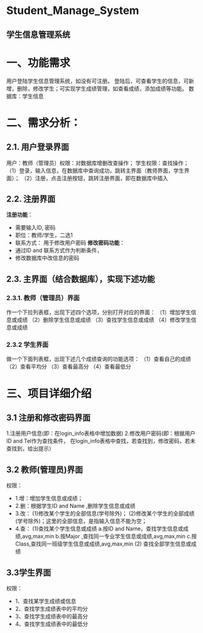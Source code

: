 # Student_Manage_System
## 学生信息管理系统
# 一、功能需求
用户登陆学生信息管理系统，如没有可注册。
登陆后，可查看学生的信息，可新增，删除，修改学生；可实现学生成绩管理，如查看成绩，添加成绩等功能。
数据库：学生信息
# 二、需求分析：
## 2.1. 用户登录界面
用户：教师（管理员）权限：对数据库增删改查操作；
   学生权限：查找操作；
（1）登录，输入信息，在数据库中查询成功，跳转主界面（教师界面，学生界面）；
（2）注册，点击注册按钮，跳转注册界面，即在数据库中插入
## 2.2. 注册界面
**注册功能**：
*  需要输入ID, 密码
*  职位：教师/学生，二选1
*  联系方式： 用于修改用户密码
**修改密码功能**：
* 通过ID and 联系方式作为判断条件，
* 修改数据库中改信息的密码
## 2.3. 主界面（结合数据库），实现下述功能
### 2.3.1. 教师（管理员）界面
   作一个下拉列表框，出现下述四个选项，分别打开对应的界面：
（1）增加学生信息或成绩
（2）删除学生信息或成绩
（3）查找学生信息或成绩
（4）修改学生信息或成绩
### 2.3.2 学生界面
做一个下面列表框，出现下述几个成绩查询的功能选项：
（1）查看自己的成绩
（2）查看平均分
（3）查看最高分
（4）查看最低分
# 三、项目详细介绍
## 3.1 注册和修改密码界面
1.注册用户信息(即：在login_info表格中增加数据)
2.修改用户密码(即：根据用户ID and Tel作为查找条件，
 在login_info表格中查找，若查找到，修改密码，若未查找到，给出提示）
 
## 3.2 教师(管理员)界面
权限：
 * 1.增：增加学生信息或成绩；
 * 2.删：根据学生ID and Name ,删除学生信息或成绩
 * 3.改：
          (1)修改某个学生的全部信息(学号除外)；
          (2)修改某个学生的全部成绩(学号除外)；这里的全部信息，是指输入信息不能为空；
 * 4.查：
      (1)查找某个学生信息或成绩
               a.按ID and Name，查找学生信息或成绩,avg,max,min
               b.按Major ,查找同一专业学生信息或成绩,avg,max,min
                c.按Class,查找同一班级学生信息或成绩,avg,max,min
      (2) 查找全部学生信息或成绩
 

## 3.3学生界面
权限：
 * 1、查找某学生成绩或信息
 * 2、查找学生成绩表中的平均分
 * 3、查找学生成绩表中的最高分
 * 4、查找学生成绩表中的最低分

